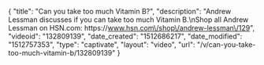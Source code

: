 {
    "title": "Can you take too much Vitamin B?",
    "description": "Andrew Lessman discusses if you can take too much Vitamin B.\nShop all Andrew Lessman on HSN.com: https:\/\/www.hsn.com\/shop\/andrew-lessman\/129",
    "videoid": "132809139",
    "date_created": "1512686217",
    "date_modified": "1512757353",
    "type": "captivate",
    "layout": "video",
    "url": "\/v\/can-you-take-too-much-vitamin-b\/132809139"
}